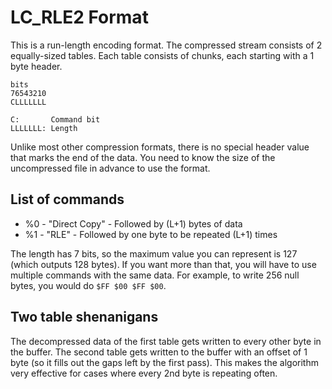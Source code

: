 # LC_RLE2 Format

This is a run-length encoding format. The compressed stream consists of 2 equally-sized tables. Each table consists of chunks, each starting with a 1 byte header.

```
bits
76543210
CLLLLLLL

C:       Command bit
LLLLLLL: Length
```

Unlike most other compression formats, there is no special header value that marks the end of the data. You need to know the size of the uncompressed file in advance to use the format.

## List of commands

* %0 - "Direct Copy" - Followed by (L+1) bytes of data
* %1 - "RLE" - Followed by one byte to be repeated (L+1) times

The length has 7 bits, so the maximum value you can represent is 127 (which outputs 128 bytes). If you want more than that, you will have to use multiple commands with the same data. For example, to write 256 null bytes, you would do `$FF $00 $FF $00`.

## Two table shenanigans

The decompressed data of the first table gets written to every other byte in the buffer. The second table gets written to the buffer with an offset of 1 byte (so it fills out the gaps left by the first pass). This makes the algorithm very effective for cases where every 2nd byte is repeating often.